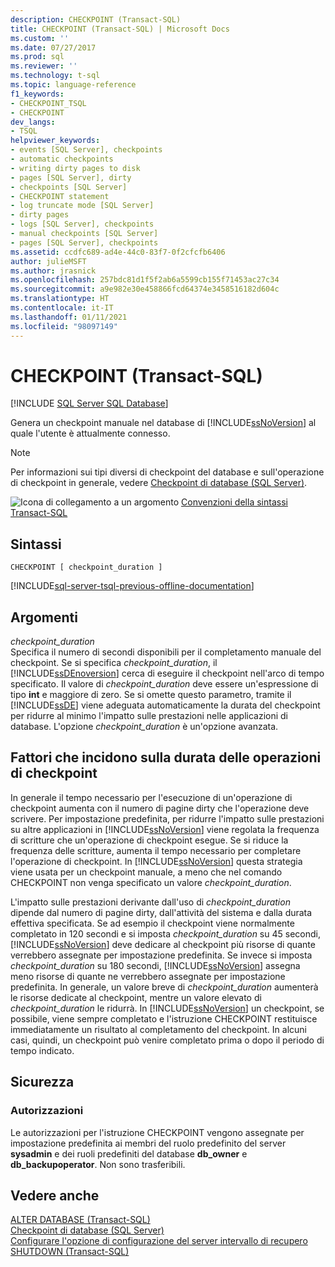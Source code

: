 ```yaml
---
description: CHECKPOINT (Transact-SQL)
title: CHECKPOINT (Transact-SQL) | Microsoft Docs
ms.custom: ''
ms.date: 07/27/2017
ms.prod: sql
ms.reviewer: ''
ms.technology: t-sql
ms.topic: language-reference
f1_keywords:
- CHECKPOINT_TSQL
- CHECKPOINT
dev_langs:
- TSQL
helpviewer_keywords:
- events [SQL Server], checkpoints
- automatic checkpoints
- writing dirty pages to disk
- pages [SQL Server], dirty
- checkpoints [SQL Server]
- CHECKPOINT statement
- log truncate mode [SQL Server]
- dirty pages
- logs [SQL Server], checkpoints
- manual checkpoints [SQL Server]
- pages [SQL Server], checkpoints
ms.assetid: ccdfc689-ad4e-44c0-83f7-0f2cfcfb6406
author: julieMSFT
ms.author: jrasnick
ms.openlocfilehash: 257bdc81d1f5f2ab6a5599cb155f71453ac27c34
ms.sourcegitcommit: a9e982e30e458866fcd64374e3458516182d604c
ms.translationtype: HT
ms.contentlocale: it-IT
ms.lasthandoff: 01/11/2021
ms.locfileid: "98097149"
---
```

# <a name="checkpoint-transact-sql"></a>CHECKPOINT (Transact-SQL)
[!INCLUDE [SQL Server SQL Database](../../includes/applies-to-version/sql-asdb.md)]

  Genera un checkpoint manuale nel database di [!INCLUDE[ssNoVersion](../../includes/ssnoversion-md.md)] al quale l'utente è attualmente connesso.  
  
> [!NOTE]  
>  Per informazioni sui tipi diversi di checkpoint del database e sull'operazione di checkpoint in generale, vedere [Checkpoint di database &#40;SQL Server&#41;](../../relational-databases/logs/database-checkpoints-sql-server.md).  
  
 ![Icona di collegamento a un argomento](../../database-engine/configure-windows/media/topic-link.gif "Icona di collegamento a un argomento") [Convenzioni della sintassi Transact-SQL](../../t-sql/language-elements/transact-sql-syntax-conventions-transact-sql.md)  
  
## <a name="syntax"></a>Sintassi  
  
```syntaxsql
CHECKPOINT [ checkpoint_duration ]  
```  
  
[!INCLUDE[sql-server-tsql-previous-offline-documentation](../../includes/sql-server-tsql-previous-offline-documentation.md)]

## <a name="arguments"></a>Argomenti
 *checkpoint_duration*  
 Specifica il numero di secondi disponibili per il completamento manuale del checkpoint. Se si specifica *checkpoint_duration*, il [!INCLUDE[ssDEnoversion](../../includes/ssdenoversion-md.md)] cerca di eseguire il checkpoint nell'arco di tempo specificato. Il valore di *checkpoint_duration* deve essere un'espressione di tipo **int** e maggiore di zero. Se si omette questo parametro, tramite il [!INCLUDE[ssDE](../../includes/ssde-md.md)] viene adeguata automaticamente la durata del checkpoint per ridurre al minimo l'impatto sulle prestazioni nelle applicazioni di database. L'opzione *checkpoint_duration* è un'opzione avanzata.  
  
## <a name="factors-affecting-the-duration-of-checkpoint-operations"></a>Fattori che incidono sulla durata delle operazioni di checkpoint  
 In generale il tempo necessario per l'esecuzione di un'operazione di checkpoint aumenta con il numero di pagine dirty che l'operazione deve scrivere. Per impostazione predefinita, per ridurre l'impatto sulle prestazioni su altre applicazioni in [!INCLUDE[ssNoVersion](../../includes/ssnoversion-md.md)] viene regolata la frequenza di scritture che un'operazione di checkpoint esegue. Se si riduce la frequenza delle scritture, aumenta il tempo necessario per completare l'operazione di checkpoint. In [!INCLUDE[ssNoVersion](../../includes/ssnoversion-md.md)] questa strategia viene usata per un checkpoint manuale, a meno che nel comando CHECKPOINT non venga specificato un valore *checkpoint_duration*.  
  
 L'impatto sulle prestazioni derivante dall'uso di *checkpoint_duration* dipende dal numero di pagine dirty, dall'attività del sistema e dalla durata effettiva specificata. Se ad esempio il checkpoint viene normalmente completato in 120 secondi e si imposta *checkpoint_duration* su 45 secondi, [!INCLUDE[ssNoVersion](../../includes/ssnoversion-md.md)] deve dedicare al checkpoint più risorse di quante verrebbero assegnate per impostazione predefinita. Se invece si imposta *checkpoint_duration* su 180 secondi, [!INCLUDE[ssNoVersion](../../includes/ssnoversion-md.md)] assegna meno risorse di quante ne verrebbero assegnate per impostazione predefinita. In generale, un valore breve di *checkpoint_duration* aumenterà le risorse dedicate al checkpoint, mentre un valore elevato di *checkpoint_duration* le ridurrà. In [!INCLUDE[ssNoVersion](../../includes/ssnoversion-md.md)] un checkpoint, se possibile, viene sempre completato e l'istruzione CHECKPOINT restituisce immediatamente un risultato al completamento del checkpoint. In alcuni casi, quindi, un checkpoint può venire completato prima o dopo il periodo di tempo indicato.  
  
##  <a name="security"></a><a name="Security"></a> Sicurezza  
  
### <a name="permissions"></a>Autorizzazioni  
 Le autorizzazioni per l'istruzione CHECKPOINT vengono assegnate per impostazione predefinita ai membri del ruolo predefinito del server **sysadmin** e dei ruoli predefiniti del database **db_owner** e **db_backupoperator**. Non sono trasferibili.  
  
## <a name="see-also"></a>Vedere anche  
 [ALTER DATABASE &#40;Transact-SQL&#41;](../../t-sql/statements/alter-database-transact-sql.md)   
 [Checkpoint di database &#40;SQL Server&#41;](../../relational-databases/logs/database-checkpoints-sql-server.md)   
 [Configurare l'opzione di configurazione del server intervallo di recupero](../../database-engine/configure-windows/configure-the-recovery-interval-server-configuration-option.md)   
 [SHUTDOWN &#40;Transact-SQL&#41;](../../t-sql/language-elements/shutdown-transact-sql.md)  
  
  
